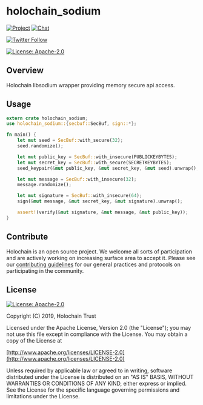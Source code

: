 # holochain_sodium

[![Project](https://img.shields.io/badge/project-holochain-blue.svg?style=flat-square)](http://holochain.org/)
[![Chat](https://img.shields.io/badge/chat-chat%2eholochain%2enet-blue.svg?style=flat-square)](https://chat.holochain.net)

[![Twitter Follow](https://img.shields.io/twitter/follow/holochain.svg?style=social&label=Follow)](https://twitter.com/holochain)

[![License: Apache-2.0](https://img.shields.io/badge/License-Apache%202.0-blue.svg)](https://www.apache.org/licenses/LICENSE-2.0)

## Overview

Holochain libsodium wrapper providing memory secure api access.

## Usage

```rust
extern crate holochain_sodium;
use holochain_sodium::{secbuf::SecBuf, sign::*};

fn main() {
    let mut seed = SecBuf::with_secure(32);
    seed.randomize();

    let mut public_key = SecBuf::with_insecure(PUBLICKEYBYTES);
    let mut secret_key = SecBuf::with_secure(SECRETKEYBYTES);
    seed_keypair(&mut public_key, &mut secret_key, &mut seed).unwrap();

    let mut message = SecBuf::with_insecure(32);
    message.randomize();

    let mut signature = SecBuf::with_insecure(64);
    sign(&mut message, &mut secret_key, &mut signature).unwrap();

    assert!(verify(&mut signature, &mut message, &mut public_key));
}
```

## Contribute

Holochain is an open source project.  We welcome all sorts of participation and are actively working on increasing surface area to accept it.  Please see our [contributing guidelines](https://github.com/holochain/org/blob/master/CONTRIBUTING.md) for our general practices and protocols on participating in the community.

## License
[![License: Apache-2.0](https://img.shields.io/badge/License-Apache%202.0-blue.svg)](https://www.apache.org/licenses/LICENSE-2.0)

Copyright (C) 2019, Holochain Trust

Licensed under the Apache License, Version 2.0 (the "License");
you may not use this file except in compliance with the License.
You may obtain a copy of the License at

[http://www.apache.org/licenses/LICENSE-2.0](http://www.apache.org/licenses/LICENSE-2.0)

Unless required by applicable law or agreed to in writing, software
distributed under the License is distributed on an "AS IS" BASIS,
WITHOUT WARRANTIES OR CONDITIONS OF ANY KIND, either express or implied.
See the License for the specific language governing permissions and
limitations under the License.
